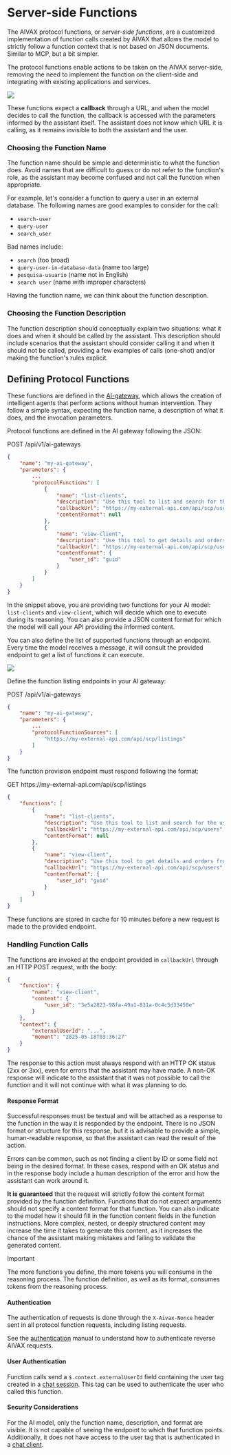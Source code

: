 # Server-side Functions

The AIVAX protocol functions, or _server-side functions_, are a customized implementation of function calls created by AIVAX that allows the model to strictly follow a function context that is not based on JSON documents. Similar to MCP, but a bit simpler.

The protocol functions enable actions to be taken on the AIVAX server-side, removing the need to implement the function on the client-side and integrating with existing applications and services.

<img src="/assets/diagrams/protocol-functions-1.drawio.svg">

These functions expect a **callback** through a URL, and when the model decides to call the function, the callback is accessed with the parameters informed by the assistant itself. The assistant does not know which URL it is calling, as it remains invisible to both the assistant and the user.

### Choosing the Function Name

The function name should be simple and deterministic to what the function does. Avoid names that are difficult to guess or do not refer to the function's role, as the assistant may become confused and not call the function when appropriate.

For example, let's consider a function to query a user in an external database. The following names are good examples to consider for the call:

- `search-user`
- `query-user`
- `search_user`

Bad names include:

- `search` (too broad)
- `query-user-in-database-data` (name too large)
- `pesquisa-usuario` (name not in English)
- `search user` (name with improper characters)

Having the function name, we can think about the function description.

### Choosing the Function Description

The function description should conceptually explain two situations: what it does and when it should be called by the assistant. This description should include scenarios that the assistant should consider calling it and when it should not be called, providing a few examples of calls (one-shot) and/or making the function's rules explicit.

## Defining Protocol Functions

These functions are defined in the [AI-gateway](/entities/ai-gateway.md), which allows the creation of intelligent agents that perform actions without human intervention. They follow a simple syntax, expecting the function name, a description of what it does, and the invocation parameters.

Protocol functions are defined in the AI gateway following the JSON:

<div class="request-item post">
    <span>POST</span>
    <span>
        /api/v1/ai-gateways
    </span>
</div>

```json
{
    "name": "my-ai-gateway",
    "parameters": {
        ...
        "protocolFunctions": [
            {
                "name": "list-clients",
                "description": "Use this tool to list and search for the user's clients.",
                "callbackUrl": "https://my-external-api.com/api/scp/users",
                "contentFormat": null
            },
            {
                "name": "view-client",
                "description": "Use this tool to get details and orders from a client through their ID.",
                "callbackUrl": "https://my-external-api.com/api/scp/users",
                "contentFormat": {
                    "user_id": "guid"
                }
            }
        ]
    }
}
```

In the snippet above, you are providing two functions for your AI model: `list-clients` and `view-client`, which will decide which one to execute during its reasoning. You can also provide a JSON content format for which the model will call your API providing the informed content.

You can also define the list of supported functions through an endpoint. Every time the model receives a message, it will consult the provided endpoint to get a list of functions it can execute.

<img src="/assets/diagrams/protocol-functions-2.drawio.svg">

Define the function listing endpoints in your AI gateway:

<div class="request-item post">
    <span>POST</span>
    <span>
        /api/v1/ai-gateways
    </span>
</div>

```json
{
    "name": "my-ai-gateway",
    "parameters": {
        ...
        "protocolFunctionSources": [
            "https://my-external-api.com/api/scp/listings"
        ]
    }
}
```

The function provision endpoint must respond following the format:

<div class="request-item post">
    <span>GET</span>
    <span>
        https://my-external-api.com/api/scp/listings
    </span>
</div>

```json
{
    "functions": [
        {
            "name": "list-clients",
            "description": "Use this tool to list and search for the user's clients.",
            "callbackUrl": "https://my-external-api.com/api/scp/users",
            "contentFormat": null
        },
        {
            "name": "view-client",
            "description": "Use this tool to get details and orders from a client through their ID.",
            "callbackUrl": "https://my-external-api.com/api/scp/users",
            "contentFormat": {
                "user_id": "guid"
            }
        }
    ]
}
```

These functions are stored in cache for 10 minutes before a new request is made to the provided endpoint.

### Handling Function Calls

The functions are invoked at the endpoint provided in `callbackUrl` through an HTTP POST request, with the body:

```json
{
    "function": {
        "name": "view-client",
        "content": {
            "user_id": "3e5a2823-98fa-49a1-831a-0c4c5d33450e"
        }
    },
    "context": {
        "externalUserId": "...",
        "moment": "2025-05-18T03:36:27"
    }
}
```

The response to this action must always respond with an HTTP OK status (2xx or 3xx), even for errors that the assistant may have made. A non-OK response will indicate to the assistant that it was not possible to call the function and it will not continue with what it was planning to do.

#### Response Format

Successful responses must be textual and will be attached as a response to the function in the way it is responded by the endpoint. There is no JSON format or structure for this response, but it is advisable to provide a simple, human-readable response, so that the assistant can read the result of the action.

Errors can be common, such as not finding a client by ID or some field not being in the desired format. In these cases, respond with an OK status and in the response body include a human description of the error and how the assistant can work around it.

**It is guaranteed** that the request will strictly follow the content format provided by the function definition. Functions that do not expect arguments should not specify a content format for that function. You can also indicate to the model how it should fill in the function content fields in the function instructions. More complex, nested, or deeply structured content may increase the time it takes to generate this content, as it increases the chance of the assistant making mistakes and failing to validate the generated content.

> [!IMPORTANT]
>
> The more functions you define, the more tokens you will consume in the reasoning process. The function definition, as well as its format, consumes tokens from the reasoning process.

#### Authentication

The authentication of requests is done through the `X-Aivax-Nonce` header sent in all protocol function requests, including listing requests.

See the [authentication](/docs/en/authentication) manual to understand how to authenticate reverse AIVAX requests.

#### User Authentication

Function calls send a `$.context.externalUserId` field containing the user tag created in a [chat session](/docs/en/entities/chat-clients). This tag can be used to authenticate the user who called this function.

#### Security Considerations

For the AI model, only the function name, description, and format are visible. It is not capable of seeing the endpoint to which that function points. Additionally, it does not have access to the user tag that is authenticated in a [chat client](/docs/en/entities/chat-clients).